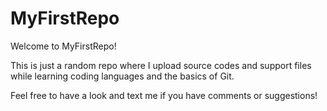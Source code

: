 # MyFirstRepo

Welcome to MyFirstRepo!

This is just a random repo where I upload source codes and support files while learning coding languages and the basics of Git.

Feel free to have a look and text me if you have comments or suggestions!
